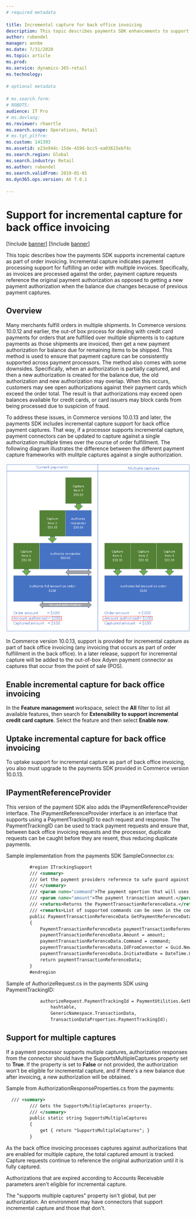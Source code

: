 ```yaml
---
# required metadata

title: Incremental capture for back office invoicing
description: This topic describes payments SDK enhancements to support incremental capture as part of order invoicing.
author: rubendel
manager: annbe
ms.date: 7/31/2020
ms.topic: article
ms.prod: 
ms.service: dynamics-365-retail
ms.technology: 

# optional metadata

# ms.search.form: 
# ROBOTS: 
audience: IT Pro
# ms.devlang: 
ms.reviewer: rhaertle
ms.search.scope: Operations, Retail
# ms.tgt_pltfrm: 
ms.custom: 141393
ms.assetid: e23e944c-15de-459d-bcc5-ea03615ebf4c
ms.search.region: Global
ms.search.industry: Retail
ms.author: rubendel
ms.search.validFrom: 2019-01-01
ms.dyn365.ops.version: AX 7.0.1

---
```


# Support for incremental capture for back office invoicing

[!include [banner](../includes/banner.md)]
[!include [banner](../includes/preview-banner.md)]

This topic describes how the payments SDK supports incremental capture as part of order invoicing. Incremental capture indicates payment processing support for fulfilling an order with multiple invoices. Specifically, as invoices are processed against the order, payment capture requests reference the original payment authorization as opposed to getting a new payment authorization when the balance due changes because of previous payment captures. 

## Overview

Many merchants fulfill orders in multiple shipments. In Commerce versions 10.0.12 and earlier, the out-of box process for dealing with credit card payments for orders that are fulfilled over multiple shipments is to capture payments as those shipments are invoiced, then get a new payment authorization for balance due for remaining items to be shipped. This method is used to ensure that payment capture can be consistently supported across payment processors. The method also comes with some downsides. Specifically, when an authorization is partially captured, and then a new authorization is created for the balance due, the old authorization and new authorization may overlap. When this occurs, customers may see open authorizations against their payment cards which exceed the order total. The result is that authorizations may exceed open balances available for credit cards, or card issuers may block cards from being processed due to suspicion of fraud. 

To address these issues, in Commerce versions 10.0.13 and later, the payments SDK includes incremental capture support for back office payment captures. That way, if a processor supports incremental capture, payment connectors can be updated to capture against a single authorization multiple times over the course of order fulfillment. The following diagram illustrates the difference between the different payment capture frameworks with mulitple captures against a single authorization. 

![Current payment capture framework vs. Incremental capture](../dev-itpro/media/INC_DIFF.png)

In Commerce version 10.0.13, support is provided for incremental capture as part of back office invoicing (any invoicing that occurs as part of order fulfillment in the back office). In a later release, support for incremental capture will be added to the out-of-box Adyen payment connector as captures that occur from the point of sale (POS). 

## Enable incremental capture for back office invoicing

In the **Feature management** workspace, select the **All** filter to list all available features, then search for **Extensibility to support incremental credit card capture**. Select the feature and then select **Enable now**. 

## Uptake incremental capture for back office invoicing

To uptake support for incremental capture as part of back office invoicing, you also must upgrade to the payments SDK provided in Commerce version 10.0.13. 

## IPaymentReferenceProvider

This version of the payment SDK also adds the IPaymentReferenceProvider interface. The IPaymentReferenceProvider interface is an interface that supports using a PaymentTrackingID to each request and response. The PaymentTrackingID can be used to track payment requests and ensure that, between back office invoicing requests and the processor, duplicate requests can be caught before they are resent, thus reducing duplicate payments. 

Sample implementation from the payments SDK SampleConnector.cs:

   ``` xml
            #region ITrackingSupport
            /// <summary>
            /// Get the payment providers reference to safe guard against duplicate requests.
            /// </summary>
            /// <param name="command">The payment opertion that will uses the tracking id.</param>
            /// <param name="amount">The payment transaction amount.</param>
            /// <returns>Returns the PaymentTransactionReferenceData.</returns>
            /// <remarks>List of supported commands can be seen in the constants defined in <see cref="Microsoft.Dynamics.Retail.PaymentSDK.Portable.Constants.SupportedCorrelationCommands"/></remarks>
            public PaymentTransactionReferenceData GetPaymentReferenceData(string command, decimal amount)
            {
                PaymentTransactionReferenceData paymentTransactionReferenceData = new PaymentTransactionReferenceData();
                paymentTransactionReferenceData.Amount = amount;
                paymentTransactionReferenceData.Command = command;
                paymentTransactionReferenceData.IdFromConnector = Guid.NewGuid().ToString();
                paymentTransactionReferenceData.InitiatedDate = DateTime.UtcNow;
                return paymentTransactionReferenceData;
            }
            #endregion
   ```

Sample of AuthorizeRequest.cs in the payments SDK using PaymentTrackingID:

   ``` xml
                authorizeRequest.PaymentTrackingId = PaymentUtilities.GetPropertyStringValue(
                    hashtable,
                    GenericNamespace.TransactionData,
                    TransactionDataProperties.PaymentTrackingId);
   ``` 

## Support for multiple captures

If a payment processor supports mutiple captures, authorization responses from the connector should have the SupportsMultipleCaptures property set to **True**. If the property is set to **False** or not provided, the authorization won't be eligible for incremental capture, and if there's a new balance due after invoicing, a new authorization will be obtained. 

Sample from AuthorizationResponseProperties.cs from the payments:

   ``` xml
     /// <summary>
            /// Gets the SupportsMultipleCaptures property.
            /// </summary>
            public static string SupportsMultipleCaptures
            {
                get { return "SupportsMultipleCaptures"; }
            }
   ``` 

As the back office invoicing processes captures against authorizations that are enabled for multiple capture, the total captured amount is tracked. Capture requests continue to reference the original authorization until it is fully captured.

Authorizations that are expired according to Accounts Receivable parameters aren't eligible for incremental capture. 

The "supports multiple captures" property isn't global, but per authorization. An environment may have connectors that support incremental capture and those that don't.  

